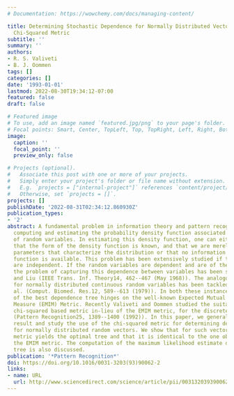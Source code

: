 ```yaml
---
# Documentation: https://wowchemy.com/docs/managing-content/

title: Determining Stochastic Dependence for Normally Distributed Vectors Using the
  Chi-Squared Metric
subtitle: ''
summary: ''
authors:
- R. S. Valiveti
- B. J. Oommen
tags: []
categories: []
date: '1993-01-01'
lastmod: 2022-08-30T19:34:12-07:00
featured: false
draft: false

# Featured image
# To use, add an image named `featured.jpg/png` to your page's folder.
# Focal points: Smart, Center, TopLeft, Top, TopRight, Left, Right, BottomLeft, Bottom, BottomRight.
image:
  caption: ''
  focal_point: ''
  preview_only: false

# Projects (optional).
#   Associate this post with one or more of your projects.
#   Simply enter your project's folder or file name without extension.
#   E.g. `projects = ["internal-project"]` references `content/project/deep-learning/index.md`.
#   Otherwise, set `projects = []`.
projects: []
publishDate: '2022-08-31T02:34:12.860930Z'
publication_types:
- '2'
abstract: A fundamental problem in information theory and pattern recognition involves
  computing and estimating the probability density function associated with a set
  of random variables. In estimating this density function, one can either assume
  that the form of the density function is known, and that we are merely estimating
  parameters that characterize the distribution or that no information about the density
  function is available. This problem has been extensively studied if the random variables
  are independent. If the random variables are dependent and are of the discrete sort,
  the problem of capturing this dependence between variables has been studied in Chow
  and Liu (IEEE Trans. Inf. Theory14, 462--467 (May 1968)). The analogous problem
  for normally distributed continuous random variables has been tackled in Chow et
  al. (Comput. Biomed. Res.12, 589--613 (1979)). In both these instances, the determination
  of the best dependence tree hinges on the well-known Expected Mutual Information
  Measure (EMIM) Metric. Recently Valiveti and Oommen studied the suitability of the
  chi-squared based metric in-lieu of the EMIM metric, for the discrete variable case
  (Pattern Recognition25, 1389--1400 (1992)). In this paper, we generalize the latter
  result and study the use of the chi-squared metric for determining dependence trees
  for normally distributed random vectors. We show that for such vectors, the chi-squared
  metric yields the optimal tree and that it is identical to the one obtained using
  the EMIM metric. The computation of the maximum likelihood estimate of the dependence
  tree is also discussed.
publication: '*Pattern Recognition*'
doi: https://doi.org/10.1016/0031-3203(93)90062-2
links:
- name: URL
  url: http://www.sciencedirect.com/science/article/pii/0031320393900622
---
```

